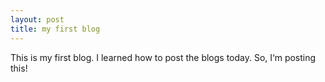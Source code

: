 ```yaml
---
layout: post
title: my first blog
---
```


This is my first blog. I learned how to post the blogs today. So, I‘m posting this!
